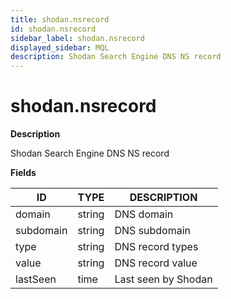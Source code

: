 ```yaml
---
title: shodan.nsrecord
id: shodan.nsrecord
sidebar_label: shodan.nsrecord
displayed_sidebar: MQL
description: Shodan Search Engine DNS NS record
---
```


# shodan.nsrecord

**Description**

Shodan Search Engine DNS NS record

**Fields**

| ID        | TYPE   | DESCRIPTION         |
| --------- | ------ | ------------------- |
| domain    | string | DNS domain          |
| subdomain | string | DNS subdomain       |
| type      | string | DNS record types    |
| value     | string | DNS record value    |
| lastSeen  | time   | Last seen by Shodan |
